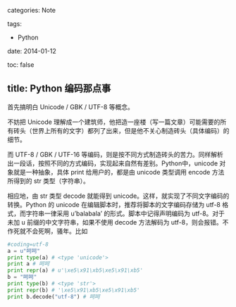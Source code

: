 categories: Note

tags:

- Python

date: 2014-01-12

toc: false

title: Python 编码那点事
---

首先搞明白 Unicode / GBK / UTF-8 等概念。

不妨把 Unicode 理解成一个建筑师，他把造一座楼（写一篇文章）可能需要的所有砖头（世界上所有的文字）都列了出来，但是他不关心制造砖头（具体编码）的细节。

<!--more-->


而 UTF-8 / GBK / UTF-16 等编码，则是按不同方式制造砖头的苦力。同样解析出一段话，按照不同的方式编码，实现起来自然有差别。Python中，unicode 对象就是一种抽象，具体 print 给用户的，都是由 unicode 类型调用 encode 方法所得到的 str 类型（字符串）。

相应地，由 str 类型 decode 就能得到 unicode。这样，就实现了不同文字编码的转换。Python 的 unicode 在编辑脚本时，推荐将脚本的文字编码存储为 utf-8 格式，而字符串一律采用 u’balabala’ 的形式。脚本中记得声明编码为 utf-8。对于未加 u 前缀的中文字符串，如果不使用 decode 方法解码为 utf-8，则会报错。不作死就不会死啊，骚年。比如

``` python
#coding=utf-8
a = u"呵呵"
print type(a) # <type 'unicode'>
print a # 呵呵
print repr(a) # u'\xe5\x91\xb5\xe5\x91\xb5'
b = "呵呵"
print type(b) # <type 'str'>
print repr(b) # '\xe5\x91\xb5\xe5\x91\xb5'
print b.decode("utf-8") # 呵呵
```